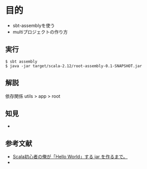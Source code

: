 # 目的
- sbt-assemblyを使う
- multiプロジェクトの作り方

## 実行

```
$ sbt assembly
$ java -jar target/scala-2.12/root-assembly-0.1-SNAPSHOT.jar
```

## 解説
依存関係
utils > app > root


## 知見
- 

## 参考文献

- [Scala初心者の俺が「Hello World」する jar を作るまで。](https://qiita.com/suin/items/b8a7af13b00cfdecfd1e)
- [](https://qiita.com/prokosna/items/0728b73561955e631937)